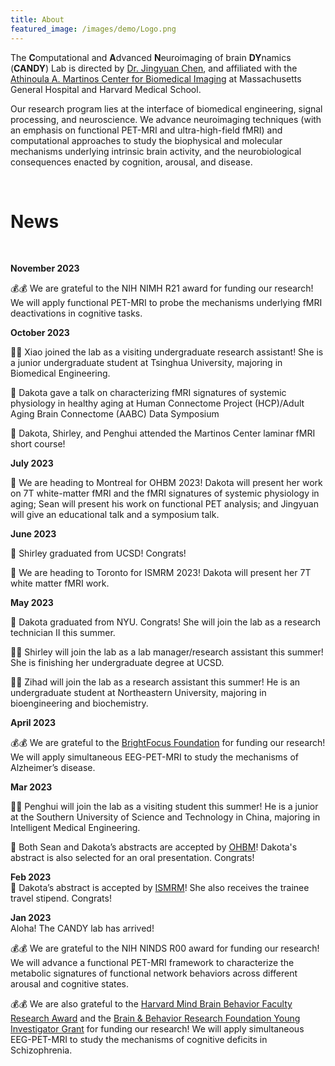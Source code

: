 ```yaml
---
title: About
featured_image: /images/demo/Logo.png
---
```

The <strong>C</strong>omputational and <strong>A</strong>dvanced <strong>N</strong>euroimaging of brain <strong>DY</strong>namics (<strong>CANDY</strong>) Lab is directed by [Dr. Jingyuan Chen](https://www.nmr.mgh.harvard.edu/user/4258043), and affiliated with the [Athinoula A. Martinos Center for Biomedical Imaging](https://www.martinos.org/) at Massachusetts General Hospital and Harvard Medical School.

Our research program lies at the interface of biomedical engineering, signal processing, and neuroscience. We advance neuroimaging techniques (with an emphasis on functional PET-MRI and ultra-high-field fMRI) and computational approaches to study the biophysical and molecular mechanisms underlying intrinsic brain activity, and the neurobiological consequences enacted by cognition, arousal, and disease.   

<br>



<h1>News</h1><br>

<strong>November 2023</strong><br>

💰💰 We are grateful to the NIH NIMH R21 award for funding our research! We will apply functional PET-MRI to probe the mechanisms underlying fMRI deactivations in cognitive tasks.

<strong>October 2023</strong><br>

🦒🦒 Xiao joined the lab as a visiting undergraduate research assistant! She is a junior undergraduate student at Tsinghua University, majoring in Biomedical Engineering.

🥳 Dakota gave a talk on characterizing fMRI signatures of systemic physiology in healthy aging at Human Connectome Project (HCP)/Adult Aging Brain Connectome (AABC) Data Symposium  

📖 Dakota, Shirley, and Penghui attended the Martinos Center laminar fMRI short course!

<strong>July 2023</strong><br>

🎤 We are heading to Montreal for OHBM 2023! Dakota will present her work on 7T white-matter fMRI and the fMRI signatures of systemic physiology in aging; Sean will present his work on functional PET analysis; and Jingyuan will give an educational talk and a symposium talk. 



<strong>June 2023</strong><br>

🥳 Shirley graduated from UCSD! Congrats!

🎤 We are heading to Toronto for ISMRM 2023! Dakota will present her 7T white matter fMRI work. 


<strong>May 2023</strong><br>

🥳 Dakota graduated from NYU. Congrats! She will join the lab as a research technician II this summer. 

🦒🦒 Shirley will join the lab as a lab manager/research assistant this summer! She is finishing her undergraduate degree at UCSD. 

🦒🦒 Zihad will join the lab as a research assistant this summer! He is an undergraduate student at Northeastern University, majoring in bioengineering and biochemistry.  <br>

<strong>April 2023</strong><br>



💰💰 We are grateful to the [BrightFocus Foundation](https://science.brightfocus.org/apply-grant) for funding our research! We will apply simultaneous EEG-PET-MRI to study the mechanisms of Alzheimer’s disease.  

<strong>Mar 2023</strong><br>


🦒🦒 Penghui will join the lab as a visiting student this summer! He is a junior at the Southern University of Science and Technology in China, majoring in Intelligent Medical Engineering.  <br>

🥳 Both Sean and Dakota’s abstracts are accepted by [OHBM](https://www.humanbrainmapping.org/i4a/pages/index.cfm?pageid=4114)! Dakota's abstract is also selected for an oral presentation. Congrats!  

<strong>Feb 2023</strong><br>
🥳 Dakota’s abstract is accepted by [ISMRM](https://www.ismrm.org/23m/)! She also receives the trainee travel stipend. Congrats!  

<strong>Jan 2023</strong><br>
Aloha! The CANDY lab has arrived! <br>

💰💰 We are grateful to the NIH NINDS R00 award for funding our research! We will advance a functional PET-MRI framework to characterize the metabolic signatures of functional network behaviors across different arousal and cognitive states.  <br>  	

💰💰 We are also grateful to the [Harvard Mind Brain Behavior Faculty Research Award](https://mbb.harvard.edu/pages/faculty-awards) and the [Brain & Behavior Research Foundation Young Investigator Grant](https://www.bbrfoundation.org/grants-prizes/bbrf-young-investigator-grants) for funding our research! We will apply simultaneous EEG-PET-MRI to study the mechanisms of cognitive deficits in Schizophrenia.   




